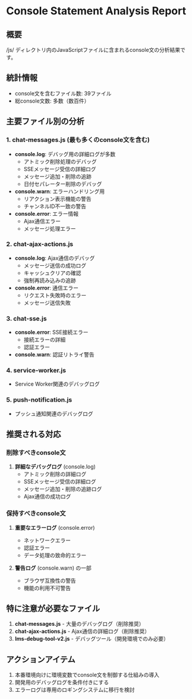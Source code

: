 # Console Statement Analysis Report

## 概要
/js/ ディレクトリ内のJavaScriptファイルに含まれるconsole文の分析結果です。

## 統計情報
- console文を含むファイル数: 39ファイル
- 総console文数: 多数（数百件）

## 主要ファイル別の分析

### 1. chat-messages.js (最も多くのconsole文を含む)
- **console.log**: デバッグ用の詳細ログが多数
  - アトミック削除処理のデバッグ
  - SSEメッセージ受信の詳細ログ
  - メッセージ追加・削除の追跡
  - 日付セパレーター削除のデバッグ
- **console.warn**: エラーハンドリング用
  - リアクション表示機能の警告
  - チャンネルID不一致の警告
- **console.error**: エラー情報
  - Ajax通信エラー
  - メッセージ処理エラー

### 2. chat-ajax-actions.js
- **console.log**: Ajax通信のデバッグ
  - メッセージ送信の成功ログ
  - キャッシュクリアの確認
  - 強制再読み込みの追跡
- **console.error**: 通信エラー
  - リクエスト失敗時のエラー
  - メッセージ送信失敗

### 3. chat-sse.js
- **console.error**: SSE接続エラー
  - 接続エラーの詳細
  - 認証エラー
- **console.warn**: 認証リトライ警告

### 4. service-worker.js
- Service Worker関連のデバッグログ

### 5. push-notification.js
- プッシュ通知関連のデバッグログ

## 推奨される対応

### 削除すべきconsole文
1. **詳細なデバッグログ** (console.log)
   - アトミック削除の詳細ログ
   - SSEメッセージ受信の詳細ログ
   - メッセージ追加・削除の追跡ログ
   - Ajax通信の成功ログ

### 保持すべきconsole文
1. **重要なエラーログ** (console.error)
   - ネットワークエラー
   - 認証エラー
   - データ処理の致命的エラー

2. **警告ログ** (console.warn) の一部
   - ブラウザ互換性の警告
   - 機能の利用不可警告

## 特に注意が必要なファイル

1. **chat-messages.js** - 大量のデバッグログ（削除推奨）
2. **chat-ajax-actions.js** - Ajax通信の詳細ログ（削除推奨）
3. **lms-debug-tool-v2.js** - デバッグツール（開発環境でのみ必要）

## アクションアイテム

1. 本番環境向けに環境変数でconsole文を制御する仕組みの導入
2. 開発用のデバッグログを条件付きにする
3. エラーログは専用のロギングシステムに移行を検討